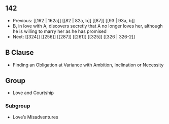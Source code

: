 ## 142
- Previous: [[162 | 162a]] [[82 | 82a, b]] [[87]] [[93 | 93a, b]] 
- B, in love with A, discovers secretly that A no longer loves her, although he is willing to marry her as he has promised
- Next: [[324]] [[256]] [[287]] [[261]] [[325]] [[326 | 326-2]] 

## B Clause
- Finding an Obligation at Variance with Ambition, Inclination or Necessity

## Group
- Love and Courtship

### Subgroup
- Love’s Misadventures

